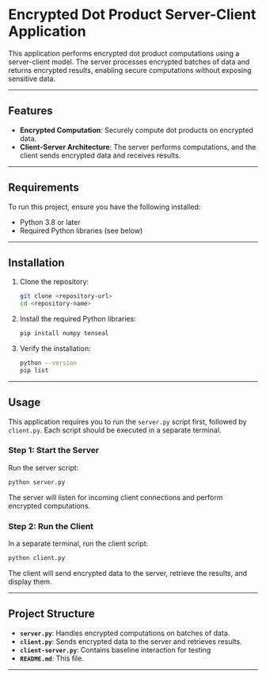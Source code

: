 
# Encrypted Dot Product Server-Client Application

This application performs encrypted dot product computations using a server-client model. The server processes encrypted batches of data and returns encrypted results, enabling secure computations without exposing sensitive data.

---

## Features

- **Encrypted Computation**: Securely compute dot products on encrypted data.
- **Client-Server Architecture**: The server performs computations, and the client sends encrypted data and receives results.

---

## Requirements

To run this project, ensure you have the following installed:

- Python 3.8 or later
- Required Python libraries (see below)

---

## Installation

1. Clone the repository:
   ```bash
   git clone <repository-url>
   cd <repository-name>
   ```

2. Install the required Python libraries:
   ```bash
   pip install numpy tenseal
   ```

3. Verify the installation:
   ```bash
   python --version
   pip list
   ```

---

## Usage

This application requires you to run the `server.py` script first, followed by `client.py`. Each script should be executed in a separate terminal.

### Step 1: Start the Server
Run the server script:
```bash
python server.py
```

The server will listen for incoming client connections and perform encrypted computations.

### Step 2: Run the Client
In a separate terminal, run the client script:
```bash
python client.py
```

The client will send encrypted data to the server, retrieve the results, and display them.

---

## Project Structure

- **`server.py`**: Handles encrypted computations on batches of data.
- **`client.py`**: Sends encrypted data to the server and retrieves results.
- **`client-server.py`**: Contains baseline interaction for testing
- **`README.md`**: This file.

---

